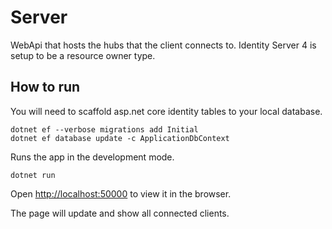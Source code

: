 # Server

WebApi that hosts the hubs that the client connects to. Identity Server 4 is setup to be a resource owner type.

## How to run

You will need to scaffold asp.net core identity tables to your local database.
````
dotnet ef --verbose migrations add Initial
dotnet ef database update -c ApplicationDbContext
````

Runs the app in the development mode.<br>
````
dotnet run
````

Open [http://localhost:50000](http://localhost:50000) to view it in the browser.

The page will update and show all connected clients.<br>